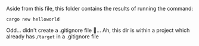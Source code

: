 Aside from this file, this folder contains the results of running the command:

```
cargo new helloworld
```

Odd... didn't create a .gitignore file 🤔... Ah, this dir is within a project which already has `/target` in a .gitignore file
